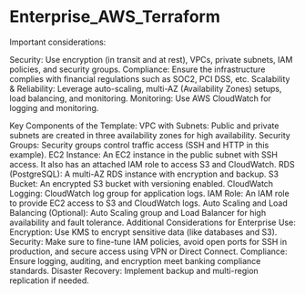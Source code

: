 # Enterprise_AWS_Terraform

Important considerations:

Security: Use encryption (in transit and at rest), VPCs, private subnets, IAM policies, and security groups.
Compliance: Ensure the infrastructure complies with financial regulations such as SOC2, PCI DSS, etc.
Scalability & Reliability: Leverage auto-scaling, multi-AZ (Availability Zones) setups, load balancing, and monitoring.
Monitoring: Use AWS CloudWatch for logging and monitoring.


Key Components of the Template:
VPC with Subnets:
Public and private subnets are created in three availability zones for high availability.
Security Groups:
Security groups control traffic access (SSH and HTTP in this example).
EC2 Instance:
An EC2 instance in the public subnet with SSH access. It also has an attached IAM role to access S3 and CloudWatch.
RDS (PostgreSQL):
A multi-AZ RDS instance with encryption and backup.
S3 Bucket:
An encrypted S3 bucket with versioning enabled.
CloudWatch Logging:
CloudWatch log group for application logs.
IAM Role:
An IAM role to provide EC2 access to S3 and CloudWatch logs.
Auto Scaling and Load Balancing (Optional):
Auto Scaling group and Load Balancer for high availability and fault tolerance.
Additional Considerations for Enterprise Use:
Encryption: Use KMS to encrypt sensitive data (like databases and S3).
Security: Make sure to fine-tune IAM policies, avoid open ports for SSH in production, and secure access using VPN or Direct Connect.
Compliance: Ensure logging, auditing, and encryption meet banking compliance standards.
Disaster Recovery: Implement backup and multi-region replication if needed.


